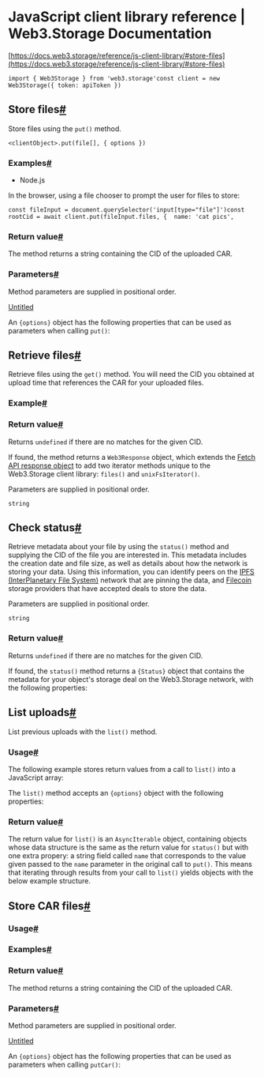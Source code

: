 # JavaScript client library reference | Web3.Storage Documentation

[https://docs.web3.storage/reference/js-client-library/#store-files](https://docs.web3.storage/reference/js-client-library/#store-files)

```
import { Web3Storage } from 'web3.storage'const client = new Web3Storage({ token: apiToken })
```

## Store files[#](https://docs.web3.storage/reference/js-client-library/#store-files)

Store files using the `put()` method.

```
<clientObject>.put(file[], { options })
```

### Examples[#](https://docs.web3.storage/reference/js-client-library/#examples)

- Node.js

In the browser, using a file chooser to prompt the user for files to store:

```
const fileInput = document.querySelector('input[type="file"]')const rootCid = await client.put(fileInput.files, {  name: 'cat pics',
```

### Return value[#](https://docs.web3.storage/reference/js-client-library/#return-value)

The method returns a string containing the CID of the uploaded CAR.

### Parameters[#](https://docs.web3.storage/reference/js-client-library/#parameters)

Method parameters are supplied in positional order.

[Untitled](JavaScript%2010109/Untitled%20D%206d40d.csv)

An `{options}` object has the following properties that can be used as parameters when calling `put()`:

## Retrieve files[#](https://docs.web3.storage/reference/js-client-library/#retrieve-files)

Retrieve files using the `get()` method. You will need the CID you obtained at upload time that references the CAR for your uploaded files.

### Example[#](https://docs.web3.storage/reference/js-client-library/#example)

### Return value[#](https://docs.web3.storage/reference/js-client-library/#return-value-1)

Returns `undefined` if there are no matches for the given CID.

If found, the method returns a `Web3Response` object, which extends the [Fetch API response object](https://developer.mozilla.org/en-US/docs/Web/API/Response) to add two iterator methods unique to the Web3.Storage client library: `files()` and `unixFsIterator()`.

Parameters are supplied in positional order.

```
string
```

## Check status[#](https://docs.web3.storage/reference/js-client-library/#check-status)

Retrieve metadata about your file by using the `status()` method and supplying the CID of the file you are interested in. This metadata includes the creation date and file size, as well as details about how the network is storing your data. Using this information, you can identify peers on the [IPFS (InterPlanetary File System)](https://ipfs.io/) network that are pinning the data, and [Filecoin](https://filecoin.io/) storage providers that have accepted deals to store the data.

Parameters are supplied in positional order.

```
string
```

### Return value[#](https://docs.web3.storage/reference/js-client-library/#return-value-2)

Returns `undefined` if there are no matches for the given CID.

If found, the `status()` method returns a `{Status}` object that contains the metadata for your object's storage deal on the Web3.Storage network, with the following properties:

## List uploads[#](https://docs.web3.storage/reference/js-client-library/#list-uploads)

List previous uploads with the `list()` method.

### Usage[#](https://docs.web3.storage/reference/js-client-library/#usage-3)

The following example stores return values from a call to `list()` into a JavaScript array:

The `list()` method accepts an `{options}` object with the following properties:

### Return value[#](https://docs.web3.storage/reference/js-client-library/#return-value-3)

The return value for `list()` is an `AsyncIterable` object, containing objects whose data structure is the same as the return value for `status()` but with one extra propery: a string field called `name` that corresponds to the value given passed to the `name` parameter in the original call to `put()`. This means that iterating through results from your call to `list()` yields objects with the below example structure.

## Store CAR files[#](https://docs.web3.storage/reference/js-client-library/#store-car-files)

### Usage[#](https://docs.web3.storage/reference/js-client-library/#usage-4)

### Examples[#](https://docs.web3.storage/reference/js-client-library/#examples-2)

### Return value[#](https://docs.web3.storage/reference/js-client-library/#return-value-4)

The method returns a string containing the CID of the uploaded CAR.

### Parameters[#](https://docs.web3.storage/reference/js-client-library/#parameters-4)

Method parameters are supplied in positional order.

[Untitled](JavaScript%2010109/Untitled%20D%20cf4f5.csv)

An `{options}` object has the following properties that can be used as parameters when calling `putCar()`: